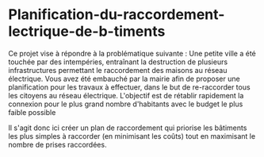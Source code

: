 # Planification-du-raccordement-lectrique-de-b-timents
Ce projet vise à répondre à la problématique suivante : Une petite ville a été touchée par des intempéries, entraînant la destruction de plusieurs infrastructures permettant le raccordement des maisons au réseau électrique. Vous avez été embauché par la mairie afin de proposer une planification pour les travaux à effectuer, dans le but de re-raccorder tous les citoyens au réseau électrique. L'objectif est de rétablir rapidement la connexion pour le plus grand nombre d'habitants avec le budget le plus faible possible

Il s'agit donc ici créer un plan de raccordement qui priorise les bâtiments les plus simples à raccorder (en minimisant les coûts) tout en maximisant le nombre de prises raccordées.
